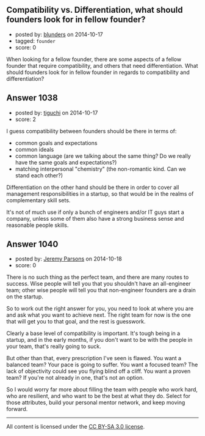 ## Compatibility vs. Differentiation, what should founders look for in fellow founder?

- posted by: [blunders](https://stackexchange.com/users/216182/blunders) on 2014-10-17
- tagged: `founder`
- score: 0

<p>When looking for a fellow founder, there are some aspects of a fellow founder that require compatibility, and others that need differentiation. What should founders look for in fellow founder in regards to compatibility and differentiation?</p>



## Answer 1038

- posted by: [tiguchi](https://stackexchange.com/users/1590158/tiguchi) on 2014-10-17
- score: 2

<p>I guess compatibility between founders should be there in terms of:</p>

<ul>
<li>common goals and expectations</li>
<li>common ideals</li>
<li>common language (are we talking about the same thing? Do we really have the same goals and expectations?)</li>
<li>matching interpersonal "chemistry" (the non-romantic kind. Can we stand each other?)</li>
</ul>

<p>Differentiation on the other hand should be there in order to cover all management responsibilities in a startup, so that would be in the realms of complementary skill sets.</p>

<p>It's not of much use if only a bunch of engineers and/or IT guys start a company, unless some of them also have a strong business sense and reasonable people skills.</p>



## Answer 1040

- posted by: [Jeremy Parsons](https://stackexchange.com/users/497810/jeremy-parsons) on 2014-10-18
- score: 0

<p>There is no such thing as the perfect team, and there are many routes to success. Wise people will tell you that you shouldn't have an all-engineer team; other wise people will tell you that non-engineer founders are a drain on the startup.</p>

<p>So to work out the right answer for you, you need to look at where you are and ask what you want to achieve next. The right team for now is the one that will get you to that goal, and the rest is guesswork.</p>

<p>Clearly a base level of compatibility is important. It's tough being in a startup, and in the early months, if you don't want to be with the people in your team, that's really going to suck.</p>

<p>But other than that, every prescription I've seen is flawed. You want a balanced team? Your pace is going to suffer. You want a focused team? The lack of objectivity could see you flying blind off a cliff. You want a proven team? If you're not already in one, that's not an option.</p>

<p>So I would worry far more about filling the team with people who work hard, who are resilient, and who want to be the best at what they do. Select for those attributes, build your personal mentor network, and keep moving forward.</p>




---

All content is licensed under the [CC BY-SA 3.0 license](https://creativecommons.org/licenses/by-sa/3.0/).
